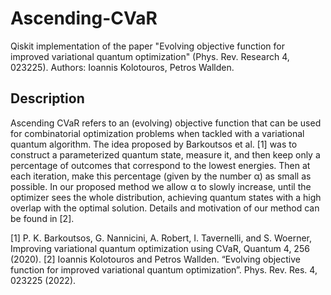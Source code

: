 # Ascending-CVaR

Qiskit implementation of the paper "Evolving objective function for improved variational quantum optimization"  (Phys. Rev. Research 4, 023225). Authors: Ioannis Kolotouros, Petros Wallden.


## Description
Ascending CVaR refers to an (evolving) objective function that can be used for combinatorial optimization problems when tackled with a variational quantum algorithm. The idea proposed by Barkoutsos et al. [1] was to construct a parameterized quantum state, measure it, and then keep only a percentage of outcomes that correspond to the lowest energies. Then at each iteration, make this percentage (given by the number α) as small as possible. In our proposed method we allow α to slowly increase, until the optimizer sees the whole distribution, achieving quantum states with a high overlap with the optimal solution. Details and motivation of our method can be found in [2].

[1] P. K. Barkoutsos, G. Nannicini, A. Robert, I. Tavernelli, and S. Woerner, Improving variational quantum optimization using CVaR, Quantum 4, 256 (2020).
[2] Ioannis Kolotouros and Petros Wallden. “Evolving objective function for improved variational quantum optimization”. Phys. Rev. Res. 4, 023225 (2022).


